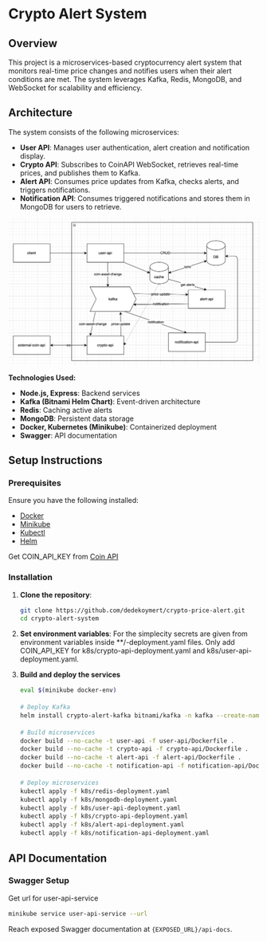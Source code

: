 # Crypto Alert System

## Overview
This project is a microservices-based cryptocurrency alert system that monitors real-time price changes and notifies users when their alert conditions are met. The system leverages Kafka, Redis, MongoDB, and WebSocket for scalability and efficiency.

## Architecture
The system consists of the following microservices:
- **User API**: Manages user authentication, alert creation and notification display.
- **Crypto API**: Subscribes to CoinAPI WebSocket, retrieves real-time prices, and publishes them to Kafka.
- **Alert API**: Consumes price updates from Kafka, checks alerts, and triggers notifications.
- **Notification API**: Consumes triggered notifications and stores them in MongoDB for users to retrieve.

![Crypto Alert System Architecture](assets/design.png)

**Technologies Used:**
- **Node.js, Express**: Backend services
- **Kafka (Bitnami Helm Chart)**: Event-driven architecture
- **Redis**: Caching active alerts
- **MongoDB**: Persistent data storage
- **Docker, Kubernetes (Minikube)**: Containerized deployment
- **Swagger**: API documentation

## Setup Instructions

### Prerequisites
Ensure you have the following installed:
- [Docker](https://docs.docker.com/get-docker/)
- [Minikube](https://minikube.sigs.k8s.io/docs/start/)
- [Kubectl](https://kubernetes.io/docs/tasks/tools/)
- [Helm](https://helm.sh/docs/intro/install/)

Get COIN_API_KEY from [Coin API](https://www.coinapi.io/)

### Installation
1. **Clone the repository**:
   ```sh
   git clone https://github.com/dedekoymert/crypto-price-alert.git
   cd crypto-alert-system
   ```

2. **Set environment variables**:
   For the simplecity secrets are given from environment variables inside **/-deployment.yaml files. Only add COIN_API_KEY for k8s/crypto-api-deployment.yaml and k8s/user-api-deployment.yaml.

3. **Build and deploy the services**
    ```sh
    eval $(minikube docker-env)

    # Deploy Kafka
    helm install crypto-alert-kafka bitnami/kafka -n kafka --create-namespace -f k8s/kafka/values.yaml

    # Build microservices
    docker build --no-cache -t user-api -f user-api/Dockerfile .
    docker build --no-cache -t crypto-api -f crypto-api/Dockerfile .
    docker build --no-cache -t alert-api -f alert-api/Dockerfile .
    docker build --no-cache -t notification-api -f notification-api/Dockerfile .

    # Deploy microservices
    kubectl apply -f k8s/redis-deployment.yaml
    kubectl apply -f k8s/mongodb-deployment.yaml
    kubectl apply -f k8s/user-api-deployment.yaml
    kubectl apply -f k8s/crypto-api-deployment.yaml
    kubectl apply -f k8s/alert-api-deployment.yaml
    kubectl apply -f k8s/notification-api-deployment.yaml
    ```

## API Documentation

### Swagger Setup
Get url for user-api-service
```sh
minikube service user-api-service --url
```
Reach exposed Swagger documentation at `{EXPOSED_URL}/api-docs`.
